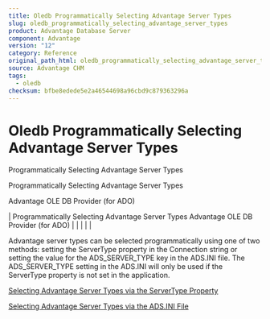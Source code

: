 ```yaml
---
title: Oledb Programmatically Selecting Advantage Server Types
slug: oledb_programmatically_selecting_advantage_server_types
product: Advantage Database Server
component: Advantage
version: "12"
category: Reference
original_path_html: oledb_programmatically_selecting_advantage_server_types.htm
source: Advantage CHM
tags:
  - oledb
checksum: bfbe8edede5e2a46544698a96cbd9c879363296a
---
```


# Oledb Programmatically Selecting Advantage Server Types

Programmatically Selecting Advantage Server Types

Programmatically Selecting Advantage Server Types

Advantage OLE DB Provider (for ADO)

| Programmatically Selecting Advantage Server Types  Advantage OLE DB Provider (for ADO) |  |  |  |  |

Advantage server types can be selected programmatically using one of two methods: setting the ServerType property in the Connection string or setting the value for the ADS\_SERVER\_TYPE key in the ADS.INI file. The ADS\_SERVER\_TYPE setting in the ADS.INI will only be used if the ServerType property is not set in the application.

[Selecting Advantage Server Types via the ServerType Property](oledb_selecting_advantage_server_types_via_the_servertype_property.md)

[Selecting Advantage Server Types via the ADS.INI File](master_selecting_advantage_server_types_via_the_ads_ini_file.md)
